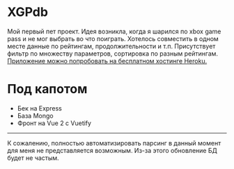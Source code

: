 # XGPdb
Мой первый пет проект. Идея возникла, когда я шарился по xbox game pass и не мог выбрать во что поиграть. Хотелось совместить в одном месте данные по рейтингам, продолжительности и т.п. Присутствует фильтр по множеству параметров, сортировка по разным рейтингам.
[Приложение можно попробовать на бесплатном хостинге Heroku.](https://xgpdb.herokuapp.com/)
# Под капотом
- Бек на Express
- База Mongo
- Фронт на Vue 2 с Vuetify
____
К сожалению, полностью автоматизировать парсинг в данный момент для меня не представляется возможным. Из-за этого обновление БД будет не частым.
